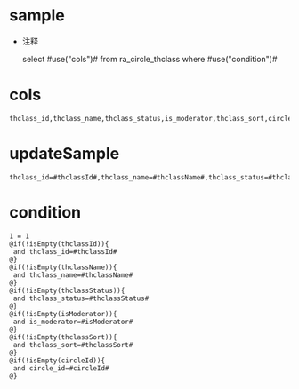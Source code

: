 sample
===
* 注释

	select #use("cols")# from ra_circle_thclass  where  #use("condition")#

cols
===
	thclass_id,thclass_name,thclass_status,is_moderator,thclass_sort,circle_id

updateSample
===
	
	thclass_id=#thclassId#,thclass_name=#thclassName#,thclass_status=#thclassStatus#,is_moderator=#isModerator#,thclass_sort=#thclassSort#,circle_id=#circleId#

condition
===

	1 = 1  
	@if(!isEmpty(thclassId)){
	 and thclass_id=#thclassId#
	@}
	@if(!isEmpty(thclassName)){
	 and thclass_name=#thclassName#
	@}
	@if(!isEmpty(thclassStatus)){
	 and thclass_status=#thclassStatus#
	@}
	@if(!isEmpty(isModerator)){
	 and is_moderator=#isModerator#
	@}
	@if(!isEmpty(thclassSort)){
	 and thclass_sort=#thclassSort#
	@}
	@if(!isEmpty(circleId)){
	 and circle_id=#circleId#
	@}
	
	
